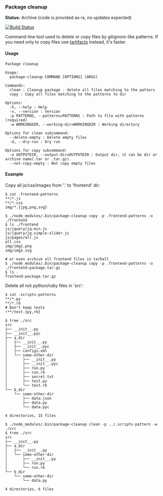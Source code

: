 ### Package cleanup
**Status:** Archive (code is provided as-is, no updates expected)

[![Build Status](https://travis-ci.org/rndD/package-cleanup.svg?branch=master)](https://travis-ci.org/rndD/package-cleanup)

Command-line tool used to delete or copy files by gitignore-like patterns. 
If you need only to copy files use [tartifacts](https://github.com/blond/tartifacts) instead, it's faster.

#### Usage

```
Package cleanup

Usage:
  package-cleanup COMMAND [OPTIONS] [ARGS]

Commands:
  clean : Cleanup package - delete all files matching to the patters
  copy : Copy all files matching to the patterns to dir

Options:
  -h, --help : Help
  -v, --version : Version
  -p PATTERNS, --patterns=PATTERNS : Path to file with patterns (required)
  -w WORKINGDIR, --working-dir=WORKINGDIR : Working directory
  
Options for clean subcommand:
  --delete-empty : Delete empty files
  -d, --dry-run : Dry run

Options for copy subcommand:
  -o OUTPUTDIR, --output-dir=OUTPUTDIR : Output dir, it can be dir or archive name(.tar or .tar.gz).
  --not-copy-empty : Not copy empty files
```

#### Example

Copy all js/css/images from '.' to 'frontend' dir:
```
$ cat .frontend-patterns
**/*.js
**/*.css
img/*.{jpg,png,svg}

$ ./node_modules/.bin/package-cleanup copy -p .frontend-patterns -o ./frontend
$ ls ./frontend
js/jquery/jq.min.js
js/jquery/jq.simple-slider.js
js/pages/all.js
all.css
img/img1.png
img/img2.svg

# or even archive all frontend files in tarball
$ ./node_modules/.bin/package-cleanup copy -p .frontend-patterns -o ./frontend-package.tar.gz
$ ls .
frontend-package.tar.gz
```

Delete all not python/ruby files in 'src':
```
$ cat .scripts-patterns
**/*.py
**/*.rb
# Don't keep tests
!**/test.{py,rb}

$ tree ./src
src
├── __init__.py
├── __init__.pyc
├── a_dir
│   ├── __init__.py
│   ├── __init__.pyc
│   ├── configs.xml
│   └── some-other-dir
│       ├── __init__.py
│       ├── __init__.pyc
│       ├── run.py
│       ├── run.rb
│       ├── secret.txt
│       ├── test.py
│       └── test.rb
└── b_dir
    └── some-other-dir
        ├── data.json
        ├── data.py
        └── data.pyc

4 directories, 15 files

$ ./node_modules/.bin/package-cleanup clean -p ../.scripts-pattern -w ./src
$ tree ./src
src
├── __init__.py
├── a_dir
│   ├── __init__.py
│   └── some-other-dir
│       ├── __init__.py
│       ├── run.py
│       └── run.rb
└── b_dir
    └── some-other-dir
        └── data.py

4 directories, 6 files
```
